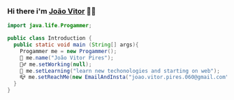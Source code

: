 ### Hi there i'm [João Vitor](https://github.com/JaumVitor) 👨‍💻

```java
import java.life.Progammer; 

public class Introduction {
  public static void main (String[] args){
    Progammer me = new Progammer(); 
    🧑 me.name("João Vitor Pires");
    🏊‍♂️ me.setWorking(null);
    👶 me.setLearning("learn new techonologies and starting on web");
    📪 me.setReachMe(new EmailAndInsta("joao.vitor.pires.060@gmail.com", "insta/jaum_https"));
  }
}
```
